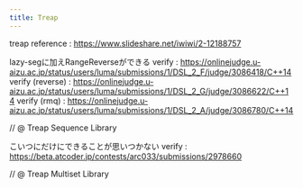 ```yaml
---
title: Treap
---
```

treap
reference : https://www.slideshare.net/iwiwi/2-12188757

lazy-segに加えRangeReverseができる
verify : https://onlinejudge.u-aizu.ac.jp/status/users/luma/submissions/1/DSL_2_F/judge/3086418/C++14
verify (reverse) : https://onlinejudge.u-aizu.ac.jp/status/users/luma/submissions/1/DSL_2_G/judge/3086622/C++14
verify (rmq) : https://onlinejudge.u-aizu.ac.jp/status/users/luma/submissions/1/DSL_2_A/judge/3086780/C++14

// @ Treap Sequence Library

こいつにだけにできることが思いつかない
verify : https://beta.atcoder.jp/contests/arc033/submissions/2978660

// @ Treap Multiset Library

